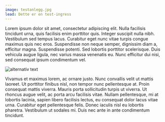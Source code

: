 ```yaml
---
image: testanlegg.jpg
lead: Dette er en test-ingress
---
```


Lorem ipsum dolor sit amet, consectetur adipiscing elit. Nulla facilisis tincidunt urna, quis facilisis enim porttitor quis. Integer suscipit nulla nibh. Vestibulum sed tempus lacus. Curabitur eget nunc vitae turpis congue maximus quis nec eros. Suspendisse non neque semper, dignissim diam a, efficitur magna. Suspendisse potenti. Sed lobortis porttitor scelerisque. Duis vehicula augue ligula, nec varius massa venenatis eu. Nunc efficitur dui nisi, sed consequat ipsum condimentum vel.

![alternativ text](https://picsum.photos/960/480)

Vivamus et maximus lorem, ac ornare justo. Nunc convallis velit ut mattis laoreet. Ut porttitor finibus nisl, non tempor nunc pellentesque at. Proin consequat mattis viverra. Mauris porta sollicitudin turpis ut viverra. Ut rhoncus augue velit, ac porta arcu facilisis vitae. Nullam pellentesque, mi at lobortis lacinia, sapien libero facilisis lectus, eu consequat dolor lacus vitae urna. Curabitur eget pellentesque felis. Donec iaculis nisl eu lobortis pharetra. Vestibulum ut sodales mi. Duis nec ante in ante condimentum tincidunt.
